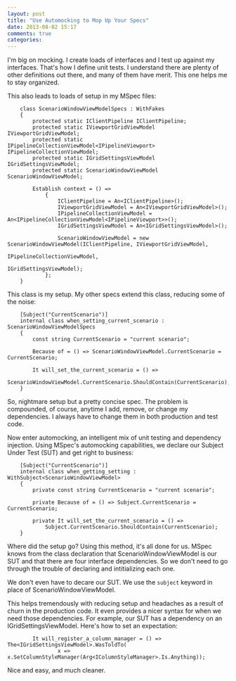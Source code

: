 ```yaml
---
layout: post
title: "Use Automocking to Mop Up Your Specs"
date: 2013-08-02 15:17
comments: true
categories: 
---
```


I'm big on mocking. I create loads of interfaces and I test up against my interfaces. That's how I define unit tests. I understand there are plenty of other definitions out there, and many of them have merit. This one helps me to stay organized.

This also leads to loads of setup in my MSpec files:

```
    class ScenarioWindowViewModelSpecs : WithFakes
    {
        protected static IClientPipeline IClientPipeline;
        protected static IViewportGridViewModel IViewportGridViewModel;
        protected static IPipelineCollectionViewModel<IPipelineViewport> IPipelineCollectionViewModel;
        protected static IGridSettingsViewModel IGridSettingsViewModel;
        protected static ScenarioWindowViewModel ScenarioWindowViewModel;
            
        Establish context = () =>
            {
                IClientPipeline = An<IClientPipeline>();
                IViewportGridViewModel = An<IViewportGridViewModel>();
                IPipelineCollectionViewModel = An<IPipelineCollectionViewModel<IPipelineViewport>>();
                IGridSettingsViewModel = An<IGridSettingsViewModel>();

                ScenarioWindowViewModel = new ScenarioWindowViewModel(IClientPipeline, IViewportGridViewModel,
                                                                      IPipelineCollectionViewModel,
                                                                      IGridSettingsViewModel);
            }; 
    }
```

This class is my setup. My other specs extend this class, reducing some of the noise:

```
    [Subject("CurrentScenario")]
    internal class when_setting_current_scenario : ScenarioWindowViewModelSpecs
    {
        const string CurrentScenario = "current scenario";

        Because of = () => ScenarioWindowViewModel.CurrentScenario = CurrentScenario;

        It will_set_the_current_scenario = () => 
            ScenarioWindowViewModel.CurrentScenario.ShouldContain(CurrentScenario);
    }
```

So, nightmare setup but a pretty concise spec. The problem is compounded, of course, anytime I add, remove, or change my dependencies. I always have to change them in both production and test code.

Now enter automocking, an intelligent mix of unit testing and dependency injection. Using MSpec's automocking capabilities, we declare our Subject Under Test (SUT) and get right to business:

```
    [Subject("CurrentScenario")]
    internal class when_getting_setting : WithSubject<ScenarioWindowViewModel>
    {
        private const string CurrentScenario = "current scenario";

        private Because of = () => Subject.CurrentScenario = CurrentScenario;

        private It will_set_the_current_scenario = () => 
            Subject.CurrentScenario.ShouldContain(CurrentScenario);
    }
```

Where did the setup go? Using this method, it's all done for us. MSpec knows from the class declaration that ScenarioWindowViewModel is our SUT and that there are four interface dependencies. So we don't need to go through the trouble of declaring and intitializing each one.

We don't even have to decare our SUT. We use the `subject` keyword in place of ScenarioWindowViewModel.

This helps tremendously with reducing setup and headaches as a result of churn in the production code. It even provides a nicer syntax for when we need those dependencies. For example, our SUT has a dependency on an IGridSettingsViewModel. Here's how to set an expectation:

```
		It will_register_a_column_manager = () => The<IGridSettingsViewModel>.WasToldTo(
                x => x.SetColumnStyleManager(Arg<IColumnStyleManager>.Is.Anything));
```

Nice and easy, and much cleaner. 